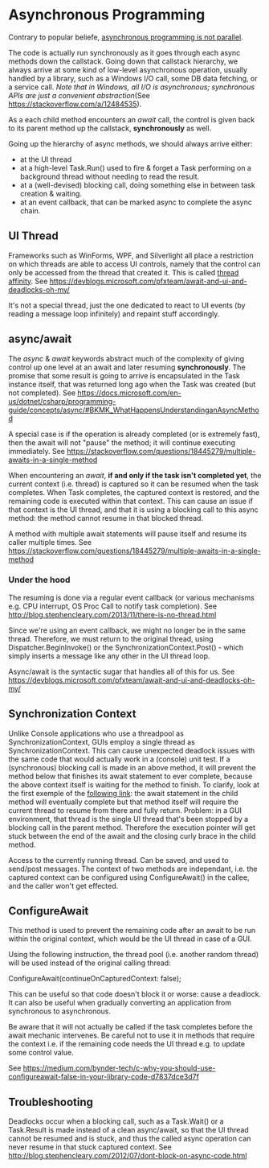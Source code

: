 # Asynchronous Programming

Contrary to popular beliefe, [asynchronous programming is not parallel](https://stackoverflow.com/questions/37419572/if-async-await-doesnt-create-any-additional-threads-then-how-does-it-make-appl).

The code is actually run synchronously as it goes through each async methods down the callstack.
Going down that callstack hierarchy, we always arrive at some kind of low-level asynchronous operation, usually handled by a library, such as a Windows I/O call, some DB data fetching, or a service call.
_Note that in Windows, all I/O is asynchronous; synchronous APIs are just a convenient abstraction_(See <https://stackoverflow.com/a/12484535>).

As a each child method encounters an _await_ call, the control is given back to its parent method up the callstack, **synchronously** as well.

Going up the hierarchy of async methods, we should always arrive either:

* at the UI thread
* at a high-level Task.Run() used to fire & forget a Task performing on a background thread without needing to read the result.
* at a (well-devised) blocking call, doing something else in between task creation & waiting.
* at an event callback, that can be marked async to complete the async chain.

## UI Thread

Frameworks such as WinForms, WPF, and Silverlight all place a restriction on which threads are able to access UI controls, namely that the control can only be accessed from the thread that created it.
This is called [thread affinity](https://dailydotnettips.com/what-is-synchronizationcontext-all-about/).
See <https://devblogs.microsoft.com/pfxteam/await-and-ui-and-deadlocks-oh-my/>

It's not a special thread, just the one dedicated to react to UI events (by reading a message loop infinitely) and repaint stuff accordingly.

## async/await

The *async* & *await* keywords abstract much of the complexity of giving control up one level at an await and later resuming **synchronously**.
The promise that some result is going to arrive is encapsulated in the Task instance itself, that was returned long ago when the Task was created (but not completed).
See <https://docs.microsoft.com/en-us/dotnet/csharp/programming-guide/concepts/async/#BKMK_WhatHappensUnderstandinganAsyncMethod>

A special case is if the operation is already completed (or is extremely fast), then the await will not "pause" the method; it will continue executing immediately.
See <https://stackoverflow.com/questions/18445279/multiple-awaits-in-a-single-method>

When encountering an *await*, **if and only if the task isn't completed yet**, the current context (i.e. thread) is captured so it can be resumed when the task completes.
When Task completes, the captured context is restored, and the remaining code is executed within that context.
This can cause an issue if that context is the UI thread, and that it is using a blocking call to this async method: the method cannot resume in that blocked thread.

A method with multiple await statements will pause itself and resume its caller multiple times.
See <https://stackoverflow.com/questions/18445279/multiple-awaits-in-a-single-method>

### Under the hood

The resuming is done via a regular event callback (or various mechanisms e.g. CPU interrupt, OS Proc Call to notify task completion).
See <http://blog.stephencleary.com/2013/11/there-is-no-thread.html>

Since we're using an event callback, we might no longer be in the same thread.
Therefore, we must return to the original thread, using Dispatcher.BeginInvoke() or the SynchronizationContext.Post() - which simply inserts a message like any other in the UI thread loop.

Async/await is the syntactic sugar that handles all of this for us.
See <https://devblogs.microsoft.com/pfxteam/await-and-ui-and-deadlocks-oh-my/>

## Synchronization Context

Unlike Console applications who use a threadpool as SynchronizationContext, GUIs  employ a single thread as SynchronizationContext.
This can cause unexpected deadlock issues with the same code that would actually work in a (console) unit test.
If a (synchronous) blocking call is made in an above method, it will prevent the method below that finishes its await statement to ever complete, because the above context itself is waiting for the method to finish.
To clarify, look at the first exemple of the [following link](https://msdn.microsoft.com/en-us/magazine/jj991977.aspx): the await statement in the child method will eventually complete but that method itself will require the current thread to resume from there and fully return. Problem: in a GUI environment, that thread is the single UI thread that's been stopped by a blocking call in the parent method. Therefore the execution pointer will get stuck between the end of the await and the closing curly brace in the child method.

Access to the currently running thread.
Can be saved, and used to send/post messages.
The context of two methods are independant, i.e. the captured context can be configured using ConfigureAwait() in the callee, and the caller won't get effected.

## ConfigureAwait

This method is used to prevent the remaining code after an await to be run within the original context, which would be the UI thread in case of a GUI.

Using the following instruction, the thread pool (i.e. another random thread) will be used instead of the original calling thread:

  ConfigureAwait(continueOnCapturedContext: false);

This can be useful so that code doesn't block it or worse: cause a deadlock.
It can also be useful when gradually converting an application from synchronous to asynchronous.

Be aware that it will not actually be called if the task completes before the await mechanic intervenes.
Be careful not to use it in methods that require the context i.e. if the remaining code needs the UI thread e.g. to update some control value.

See <https://medium.com/bynder-tech/c-why-you-should-use-configureawait-false-in-your-library-code-d7837dce3d7f>

## Troubleshooting

Deadlocks occur when a blocking call, such as a Task.Wait() or a Task.Result is made instead of a clean async/await, so that the UI thread cannot be resumed and is stuck, and thus the called async operation can never resume in that stuck captured context.
See <http://blog.stephencleary.com/2012/07/dont-block-on-async-code.html>
